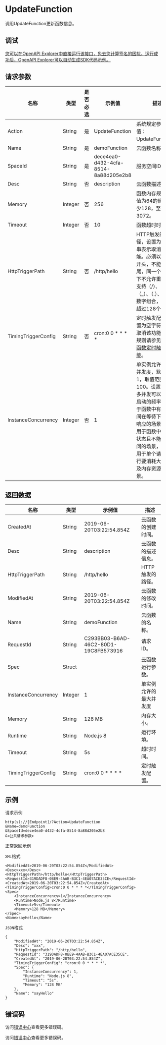 # UpdateFunction

调用UpdateFunction更新函数信息。

## 调试

[您可以在OpenAPI Explorer中直接运行该接口，免去您计算签名的困扰。运行成功后，OpenAPI Explorer可以自动生成SDK代码示例。](https://api.aliyun.com/#product=MPServerless&api=UpdateFunction&type=RPC&version=2019-06-15)

## 请求参数

|名称|类型|是否必选|示例值|描述|
|--|--|----|---|--|
|Action|String|是|UpdateFunction|系统规定参数。取值：UpdateFunction。 |
|Name|String|是|demoFunction|云函数名称。 |
|SpaceId|String|是|dece4ea0-d432-4cfa-8514-8a88d205e2b8|服务空间ID。 |
|Desc|String|否|description|云函数描述。 |
|Memory|Integer|否|256|函数内存规格，取值为64的倍数，至少128，至多3072。 |
|Timeout|Integer|否|10|函数超时时间。 |
|HttpTriggerPath|String|否|/http/hello|HTTP触发的路径，设置为空字符串表示取消该功能。必须以`/http`开头，不能以`/`结尾，同一个Space下不允许重复，只支持（/）、（-）、（\_）、（.）、字母和数字组合，最长不超过128个字符。 |
|TimingTriggerConfig|String|否|cron:0 0 \* \* \* \*|定时触发配置，设置为空字符串表示取消该功能，配置规则请参见[使用云函数定时触发功能](https://help.aliyun.com/document_detail/160666.htm)。 |
|InstanceConcurrency|Integer|否|1|单实例允许的最大并发度，默认值为1，取值范围1-100。设置单实例多并发可以降低冷启动的频率，适用于函数中有较多时间在等待下游服务响应的场景，不适用于函数中有共享状态且不能并发访问的场景，也不适用于单个请求的执行要消耗大量CPU及内存资源的场景。 |

## 返回数据

|名称|类型|示例值|描述|
|--|--|---|--|
|CreatedAt|String|2019-06-20T03:22:54.854Z|云函数的创建时间。 |
|Desc|String|description|云函数的描述信息。 |
|HttpTriggerPath|String|/http/hello|HTTP触发的路径。 |
|ModifiedAt|String|2019-06-20T03:22:54.854Z|云函数的修改时间。 |
|Name|String|demoFunction|云函数的名称。 |
|RequestId|String|C293BB03-B6AD-46C2-80D1-19C8FB573916|请求ID。 |
|Spec|Struct| |云函数运行参数。 |
|InstanceConcurrency|Integer|1|单实例允许的最大并发度 |
|Memory|String|128 MB|内存大小。 |
|Runtime|String|Node.js 8|运行环境。 |
|Timeout|String|5s|超时时间。 |
|TimingTriggerConfig|String|cron:0 0 \* \* \* \*|定时触发配置。 |

## 示例

请求示例

```
http(s)://[Endpoint]/?Action=UpdateFunction
&Name=demoFunction
&SpaceId=dece4ea0-d432-4cfa-8514-8a88d205e2b8
&<公共请求参数>
```

正常返回示例

`XML`格式

```
<ModifiedAt>2019-06-20T03:22:54.854Z</ModifiedAt>
<Desc>xxx</Desc>
<HttpTriggerPath>/http/hello</HttpTriggerPath>
<RequestId>319DADF8-0BE9-4AAB-B3C1-4EA07ACE35CE</RequestId>
<CreatedAt>2019-06-20T03:22:54.854Z</CreatedAt>
<TimingTriggerConfig>cron:0 0 * * * *</TimingTriggerConfig>
<Spec>
    <InstanceConcurrency>1</InstanceConcurrency>
    <Runtime>Node.js 8</Runtime>
    <Timeout>5s</Timeout>
    <Memory>128 MB</Memory>
</Spec>
<Name>sayHello</Name>
```

`JSON`格式

```
{
    "ModifiedAt": "2019-06-20T03:22:54.854Z",
    "Desc": "xxx",
    "HttpTriggerPath": "/http/hello",
    "RequestId": "319DADF8-0BE9-4AAB-B3C1-4EA07ACE35CE",
    "CreatedAt": "2019-06-20T03:22:54.854Z",
    "TimingTriggerConfig": "cron:0 0 * * * *",
    "Spec": {
        "InstanceConcurrency": 1,
        "Runtime": "Node.js 8",
        "Timeout": "5s",
        "Memory": "128 MB"
    },
    "Name": "sayHello"
}
```

## 错误码

访问[错误中心](https://error-center.aliyun.com/status/product/MPServerless)查看更多错误码。

访问[错误中心](https://error-center.alibabacloud.com/status/product/MPServerless)查看更多错误码。

